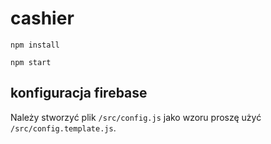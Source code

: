 # cashier

`npm install`

`npm start`

## konfiguracja firebase

Należy stworzyć plik `/src/config.js` jako wzoru proszę użyć `/src/config.template.js`.
